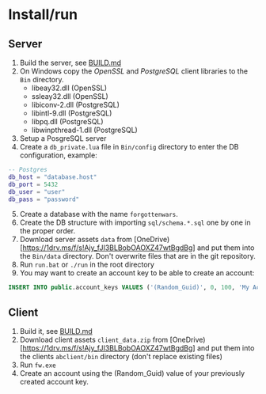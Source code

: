 # Install/run

## Server

1. Build the server, see [BUILD.md](BUILD.md)
2. On Windows copy the *OpenSSL* and *PostgreSQL* client libraries to the `Bin` directory.
    * libeay32.dll (OpenSSL)
    * ssleay32.dll (OpenSSL)
    * libiconv-2.dll (PostgreSQL)
    * libintl-9.dll (PostgreSQL)
    * libpq.dll (PostgreSQL)
    * libwinpthread-1.dll (PostgreSQL)
3. Setup a PosgreSQL server
4. Create a `db_private.lua` file in `Bin/config` directory to enter the DB configuration, example:
~~~lua
-- Postgres
db_host = "database.host"
db_port = 5432
db_user = "user"
db_pass = "password"
~~~
5. Create a database with the name `forgottenwars`.
6. Create the DB structure with importing `sql/schema.*.sql` one by one in the proper order.
7. Download server assets `data` from [OneDrive)[https://1drv.ms/f/s!Ajy_fJI3BLBobOAOXZ47wtBgdBg] and put them into the `Bin/data` directory. Don't overwrite files that are in the git repository.
8. Run `run.bat` or `./run` in the root directory
9. You may want to create an account key to be able to create an account:
~~~sql
INSERT INTO public.account_keys VALUES ('(Random_Guid)', 0, 100, 'My Account Key', 2, 1, '');
~~~

## Client

1. Build it, see [BUILD.md](BUILD.md)
2. Download client assets `client_data.zip` from [OneDrive)[https://1drv.ms/f/s!Ajy_fJI3BLBobOAOXZ47wtBgdBg] and put them into the clients `abclient/bin` directory (don't replace existing files)
3. Run `fw.exe`
4. Create an account using the (Random_Guid) value of your previously created account key.
